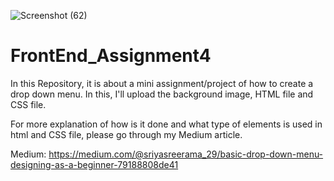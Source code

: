 
![Screenshot (62)](https://github.com/user-attachments/assets/5447c187-ef07-4560-ad09-37fb8415067a)



# FrontEnd_Assignment4

In this Repository, it is about a mini assignment/project of how to create a drop down menu.
In this, I'll upload the background image, HTML file and CSS file.

For more explanation of how is it done and what type of elements is used in html and CSS file, please go through my Medium article.

Medium: https://medium.com/@sriyasreerama_29/basic-drop-down-menu-designing-as-a-beginner-79188808de41
